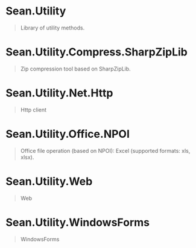 # Sean.Utility

> Library of utility methods.

# Sean.Utility.Compress.SharpZipLib

> Zip compression tool based on SharpZipLib.

# Sean.Utility.Net.Http

> Http client

# Sean.Utility.Office.NPOI

> Office file operation (based on NPOI): Excel (supported formats: xls, xlsx).

# Sean.Utility.Web

> Web

# Sean.Utility.WindowsForms

> WindowsForms
